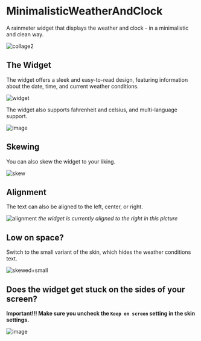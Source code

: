 # MinimalisticWeatherAndClock
A rainmeter widget that displays the weather and clock - in a minimalistic and clean way.

![collage2](https://user-images.githubusercontent.com/50345351/215005510-343ded4c-9a2e-444c-9ddd-b6f509897f6b.png)


## The Widget
The widget offers a sleek and easy-to-read design, featuring information about the date, time, and current weather conditions. 

![widget](https://user-images.githubusercontent.com/50345351/151093347-3f4128f8-ec72-424d-af00-242bbbeb6e35.png)

The widget also supports fahrenheit and celsius, and multi-language support.

![image](https://user-images.githubusercontent.com/50345351/151093694-bf2116b5-1eb8-4aff-a0c5-1b5b3daef272.png)

## Skewing
You can also skew the widget to your liking.

![skew](https://user-images.githubusercontent.com/50345351/155252129-c6c646f3-e8c6-4372-b2a1-e4f2191b757f.png)

## Alignment
The text can also be aligned to the left, center, or right.

![alignment](https://user-images.githubusercontent.com/50345351/214754645-21e93a50-0c86-4c6c-afe6-6356cc73a35a.png)
*the widget is currently aligned to the right in this picture*

## Low on space?
Switch to the small variant of the skin, which hides the weather conditions text. 

![skewed+small](https://user-images.githubusercontent.com/50345351/215005762-738eb96a-e76a-492a-b7ff-a260705ff7f8.png)


## Does the widget get stuck on the sides of your screen?
**Important!!! Make sure you uncheck the `Keep on screen` setting in the skin settings.**

![image](https://user-images.githubusercontent.com/50345351/215006505-87c3b191-d191-4516-b26a-bc51424bd241.png)
